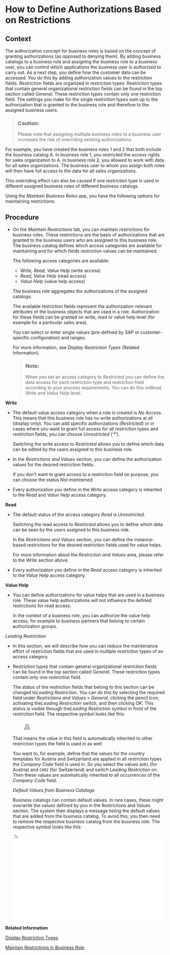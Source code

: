 <!-- loioc926d691d7144f7dba16f8e12ad81d28 -->

# How to Define Authorizations Based on Restrictions



<a name="loioc926d691d7144f7dba16f8e12ad81d28__HowToMaintainAccessResctrictions_context"/>

## Context

The authorization concept for business roles is based on the concept of granting authorizations \(as opposed to denying them\). By adding business catalogs to a business role and assigning the business role to a business user, you can control which applications the business user is authorized to carry out. As a next step, you define how the customer data can be accessed. You do this by adding authorization values to the restriction fields. Restriction fields are organized in restriction types. Restriction types that contain general organizational restriction fields can be found in the top section called *General*. These restriction types contain only one restriction field. The settings you make for the single restriction types sum up to the authorization that is granted to the business role and therefore to the assigned business users.

> ### Caution:  
> Please note that assigning multiple business roles to a business user increases the risk of overriding existing authorizations.

For example, you have created the business roles 1 and 2 that both include the business catalog A. In business role 1, you restricted the access rights for sales organization to A. In business role 2, you allowed to work with data for all sales organizations. The business user to whom you assign both roles will then have full access to the data for all sales organizations.

This overriding effect can also be caused if one restriction type is used in different assigned business roles of different business catalogs.

Using the *Maintain Business Roles* app, you have the following options for maintaining restrictions:



<a name="loioc926d691d7144f7dba16f8e12ad81d28__HowToMaintainAccessResctrictions_steps"/>

## Procedure

-   On the *Maintain Restrictions* tab, you can maintain restrictions for business roles. These restrictions are the basis of authorizations that are granted to the business users who are assigned to this business role. The business catalog defines which access categories are available for maintaining and for which fields restriction values can be maintained.

    The following access categories are available:

    -   *Write, Read, Value Help* \(write access\)
    -   *Read, Value Help* \(read access\)
    -   *Value Help* \(value help access\)

    The business role aggregates the authorizations of the assigned catalogs.

    The available restriction fields represent the authorization-relevant attributes of the business objects that are used in a role. Authorization for these fields can be granted on write, read or value help level \(for example for a particular sales area\).

    You can select or enter single values \(pre-defined by SAP or customer-specific configuration\) and ranges.

    For more information, see *Display Restriction Types* \(Related Information\).

    > ### Note:  
    > When you set an access category to *Restricted* you can define the data access for each restriction type and restriction field according to your process requirements. You can do this on*Read*, *Write* and *Value Help* level.


**Write** 

-   The default value access category when a role is created is *No Access*. This means that this business role has no write authorizations at all \(display only\). You can add specific authorizations \(*Restricted*\) or in cases where you want to grant full access for all restriction types and restriction fields, you can choose *Unrestricted* \(‘*\**’\).

    Switching the write access to *Restricted* allows you to define which data can be edited by the users assigned to this business role.

-   In the *Restrictions and Values* section, you can define the authorization values for the desired restriction fields.

    If you don’t want to grant access to a restriction field on purpose, you can choose the status *Not maintained*.

-   Every authorization you define in the *Write* access category is inherited to the *Read* and *Value Help* access category.


**Read**

-   The default status of the access category *Read* is *Unrestricted*.

    Switching the read access to *Restricted* allows you to define which data can be seen by the users assigned to this business role.

    In the *Restrictions and Values* section, you can define the instance-based restrictions for the desired restriction fields used for value helps.

    For more information about the *Restriction and Values* area, please refer to the *Write* section above.

-   Every authorization you define in the *Read* access category is inherited to the *Value Help* access category.


**Value Help** 

-   You can define authorizations for value helps that are used in a business role. These value help authorizations will not influence the defined restrictions for read access.

    In the context of a business role, you can authorize the value help access, for example to business partners that belong to certain authorization groups.


*Leading Restriction*

-   In this section, we will describe how you can reduce the maintenance effort of restriction fields that are used in multiple restriction types of an access category.

-   Restriction types that contain general organizational restriction fields can be found in the top section called *General*. These restriction types contain only one restriction field.

    The status of the restriction fields that belong to this section can be changed to*Leading Restriction*. You can do this by selecting the required field under *Restrictions and Values* \> *General*, clicking the pencil icon, activating the*Leading Restriction* switch, and then clicking *OK*. This status is visible through the*Leading Restriction* symbol in front of the restriction field. The respective symbol looks like this:

    ![](images/icon_8274923.gif)

    That means the value in this field is automatically inherited to other restriction types the field is used in as well.

    You want to, for example, define that the values for the country templates for Austria and Switzerland are applied in all restriction types the *Company Code* field is used in. So you select the values `AU01` \(for Austria\) and `CH01` \(for Switzerland\) and switch *Leading Restriction* on. Then these values are automatically inherited to all occurrences of the *Company Code* field.

    *Default Values from Business Catalogs*

    Business catalogs can contain default values. In rare cases, these might overwrite the values defined by you in the Restrictions and Values section. The system then displays a message listing the default values that are added from the business catalog. To avoid this, you then need to remove the respective business catalog from the business role. The respective symbol looks like this:

    ![](images/Icon_48b51cb.gif)


**Related Information**  


[Display Restriction Types](display-restriction-types-9203905.md "You can use this app to display restriction types and their validity.")



[Maintain Restrictions in Business Role](https://launchpad.support.sap.com/#/notes/2598733)

